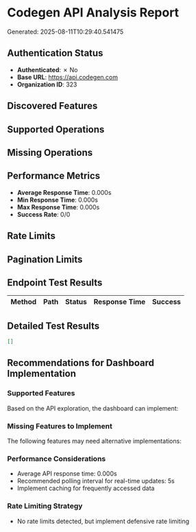 
# Codegen API Analysis Report
Generated: 2025-08-11T10:29:40.541475

## Authentication Status
- **Authenticated**: ✗ No
- **Base URL**: https://api.codegen.com
- **Organization ID**: 323

## Discovered Features


## Supported Operations


## Missing Operations


## Performance Metrics
- **Average Response Time**: 0.000s
- **Min Response Time**: 0.000s
- **Max Response Time**: 0.000s
- **Success Rate**: 0/0

## Rate Limits


## Pagination Limits


## Endpoint Test Results

| Method | Path | Status | Response Time | Success |
|--------|------|--------|---------------|---------|

## Detailed Test Results

```json
[]
```

## Recommendations for Dashboard Implementation

### Supported Features
Based on the API exploration, the dashboard can implement:


### Missing Features to Implement
The following features may need alternative implementations:


### Performance Considerations
- Average API response time: 0.000s
- Recommended polling interval for real-time updates: 5s
- Implement caching for frequently accessed data

### Rate Limiting Strategy
- No rate limits detected, but implement defensive rate limiting

